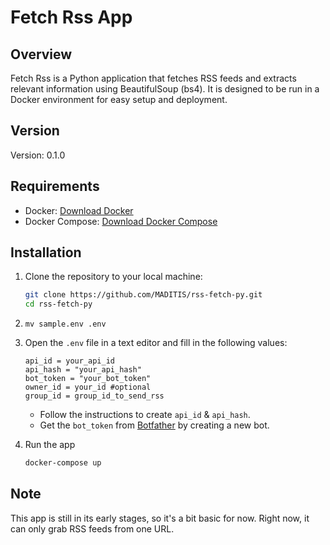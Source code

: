 # Fetch Rss App

## Overview
Fetch Rss is a Python application that fetches RSS feeds and extracts relevant information using BeautifulSoup (bs4). It is designed to be run in a Docker environment for easy setup and deployment.

## Version
Version: 0.1.0

## Requirements
- Docker: [Download Docker](https://docs.docker.com/get-docker/)
- Docker Compose: [Download Docker Compose](https://docs.docker.com/compose/install/)

## Installation
1. Clone the repository to your local machine:
   ```bash
   git clone https://github.com/MADITIS/rss-fetch-py.git
   cd rss-fetch-py

2.  ```mv sample.env .env```

3. Open the `.env` file in a text editor and fill in the following values:
   ```plaintext
   api_id = your_api_id
   api_hash = "your_api_hash"
   bot_token = "your_bot_token"
   owner_id = your_id #optional
   group_id = group_id_to_send_rss
    ```

    - Follow the instructions to create ```api_id``` & ```api_hash```.
    - Get the ```bot_token``` from [Botfather](https://t.me/BotFather) by creating a new bot.

4. Run the app
    ```bash
    docker-compose up
    ```


## Note
This app is still in its early stages, so it's a bit basic for now. Right now, it can only grab RSS feeds from one URL.

